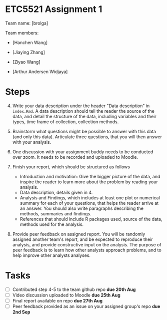 # ETC5521 Assignment 1 

Team name: [brolga]

Team members:

* [Hanchen Wang]
* [Jiaying Zhang]

* [Ziyao Wang]
* [Arthur Andersen Widjaya]


# Steps

4. Write your data description under the header "Data description" in `index.Rmd`. A data description should tell the reader the source of the data, and detail the structure of the data, including variables and their types, time frame of collection, collection methods. 

5. Brainstorm what questions might be possible to answer with this data (and only this data). Articulate three questions, that you will then answer with your analysis. 

6. One discussion with your assignment buddy needs to be conducted over zoom. It needs to be recorded and uploaded to Moodle.  

7. Finish your report, which should be structured as follows
    - Introduction and motivation: Give the bigger picture of the data, and inspire the reader to learn more about the problem by reading your analysis. 
    - Data description, details given in 4.
    - Analysis and Findings, which includes at least one plot or numerical summary for each of your questions, that helps the reader arrive at an answer. You should also write paragraphs describing the methods, summaries and findings. 
    - References that should include R packages used, source of the data, methods used for the analysis.

8.  Provide peer feedback on assigned report. You will be randomly assigned another team's report, and be expected to reproduce their analysis, and provide constructive input on the analysis. The purpose of peer feedback is to learn how other analysts approach problems, and to help improve other analysts analyses. 


# Tasks


- [ ] Contributed step 4-5 to the team github repo **due 20th Aug**
- [ ] Video discussion uploaded to Moodle **due 25th Aug**
- [ ] Final report available on repo **due 27th Aug**
- [ ] Peer feedback provided as an issue on your assigned group's repo **due 2nd Sep**

